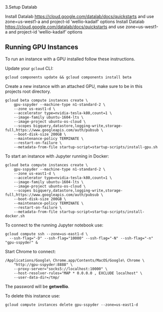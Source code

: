 3.Setup Datalab
  		  
  Install Datalab https://cloud.google.com/datalab/docs/quickstarts and use zone=us-west1-a and project-id ‘wellio-kadaif’ options		  Install Datalab https://cloud.google.com/datalab/docs/quickstarts and use zone=us-west1-a and project-id ‘wellio-kadaif’ options
 
 ## Running GPU Instances
 
 To run an instance with a GPU installed follow these instructions.
 
 Update your `gcloud` CLI:
 ```
 gcloud components update && gcloud components install beta
 ```
 
 Create a new instance with an attached GPU, make sure to be in this projects
 root directory.
 
 ```
 gcloud beta compute instances create \
     gpu-sspyder --machine-type n1-standard-2 \
     --zone us-east1-d \
     --accelerator type=nvidia-tesla-k80,count=1 \
     --image-family ubuntu-1604-lts \
     --image-project ubuntu-os-cloud \
     --scopes bigquery,datastore,logging-write,storage-full,https://www.googleapis.com/auth/pubsub \
     --boot-disk-size 200GB \
     --maintenance-policy TERMINATE \
     --restart-on-failure \
     --metadata-from-file startup-script=startup-scripts/install-gpu.sh
 ```
 
 To start an instance with Jupyter running in Docker:
 
 ```
 gcloud beta compute instances create \
     gpu-sspyder --machine-type n1-standard-2 \
     --zone us-east1-d \
     --accelerator type=nvidia-tesla-k80,count=1 \
     --image-family ubuntu-1604-lts \
     --image-project ubuntu-os-cloud \
     --scopes bigquery,datastore,logging-write,storage-full,https://www.googleapis.com/auth/pubsub \
     --boot-disk-size 200GB \
     --maintenance-policy TERMINATE \
     --restart-on-failure \
     --metadata-from-file startup-script=startup-scripts/install-docker.sh
 ```
 
 To connect to the running Jupyter notebook use:
 
 ```
 gcloud compute ssh --zone=us-east1-d \
   --ssh-flag="-D" --ssh-flag="10000" --ssh-flag="-N" --ssh-flag="-n" "gpu-sspyder" &
 ```
 
 Start Chrome to connect:
 
 ```
 /Applications/Google\ Chrome.app/Contents/MacOS/Google\ Chrome \
     "http://gpu-sspyder:8888" \
     --proxy-server="socks5://localhost:10000" \
     --host-resolver-rules="MAP * 0.0.0.0 , EXCLUDE localhost" \
     --user-data-dir=/tmp/
 ```
 
 The password will be **getwellio**.
 
 To delete this instance use:
 
 ```
 gcloud compute instances delete gpu-sspyder --zone=us-east1-d